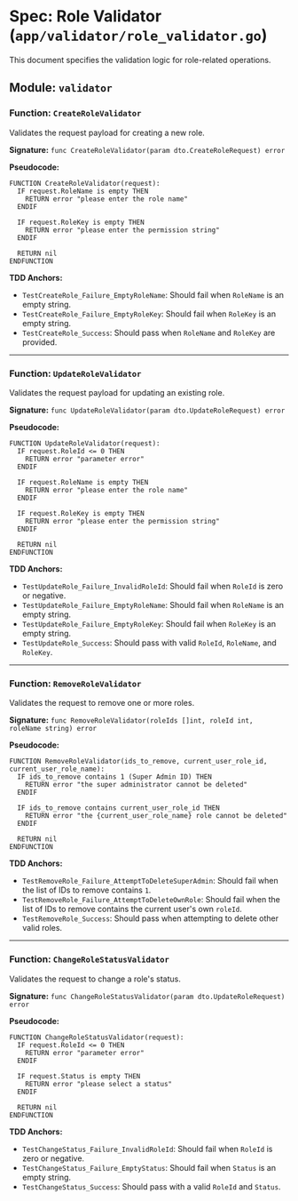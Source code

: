 # Spec: Role Validator (`app/validator/role_validator.go`)

This document specifies the validation logic for role-related operations.

## Module: `validator`

### Function: `CreateRoleValidator`

Validates the request payload for creating a new role.

**Signature:**
`func CreateRoleValidator(param dto.CreateRoleRequest) error`

**Pseudocode:**
```
FUNCTION CreateRoleValidator(request):
  IF request.RoleName is empty THEN
    RETURN error "please enter the role name"
  ENDIF

  IF request.RoleKey is empty THEN
    RETURN error "please enter the permission string"
  ENDIF

  RETURN nil
ENDFUNCTION
```

**TDD Anchors:**
- `TestCreateRole_Failure_EmptyRoleName`: Should fail when `RoleName` is an empty string.
- `TestCreateRole_Failure_EmptyRoleKey`: Should fail when `RoleKey` is an empty string.
- `TestCreateRole_Success`: Should pass when `RoleName` and `RoleKey` are provided.

---

### Function: `UpdateRoleValidator`

Validates the request payload for updating an existing role.

**Signature:**
`func UpdateRoleValidator(param dto.UpdateRoleRequest) error`

**Pseudocode:**
```
FUNCTION UpdateRoleValidator(request):
  IF request.RoleId <= 0 THEN
    RETURN error "parameter error"
  ENDIF

  IF request.RoleName is empty THEN
    RETURN error "please enter the role name"
  ENDIF

  IF request.RoleKey is empty THEN
    RETURN error "please enter the permission string"
  ENDIF

  RETURN nil
ENDFUNCTION
```

**TDD Anchors:**
- `TestUpdateRole_Failure_InvalidRoleId`: Should fail when `RoleId` is zero or negative.
- `TestUpdateRole_Failure_EmptyRoleName`: Should fail when `RoleName` is an empty string.
- `TestUpdateRole_Failure_EmptyRoleKey`: Should fail when `RoleKey` is an empty string.
- `TestUpdateRole_Success`: Should pass with valid `RoleId`, `RoleName`, and `RoleKey`.

---

### Function: `RemoveRoleValidator`

Validates the request to remove one or more roles.

**Signature:**
`func RemoveRoleValidator(roleIds []int, roleId int, roleName string) error`

**Pseudocode:**
```
FUNCTION RemoveRoleValidator(ids_to_remove, current_user_role_id, current_user_role_name):
  IF ids_to_remove contains 1 (Super Admin ID) THEN
    RETURN error "the super administrator cannot be deleted"
  ENDIF

  IF ids_to_remove contains current_user_role_id THEN
    RETURN error "the {current_user_role_name} role cannot be deleted"
  ENDIF

  RETURN nil
ENDFUNCTION
```

**TDD Anchors:**
- `TestRemoveRole_Failure_AttemptToDeleteSuperAdmin`: Should fail when the list of IDs to remove contains `1`.
- `TestRemoveRole_Failure_AttemptToDeleteOwnRole`: Should fail when the list of IDs to remove contains the current user's own `roleId`.
- `TestRemoveRole_Success`: Should pass when attempting to delete other valid roles.

---

### Function: `ChangeRoleStatusValidator`

Validates the request to change a role's status.

**Signature:**
`func ChangeRoleStatusValidator(param dto.UpdateRoleRequest) error`

**Pseudocode:**
```
FUNCTION ChangeRoleStatusValidator(request):
  IF request.RoleId <= 0 THEN
    RETURN error "parameter error"
  ENDIF

  IF request.Status is empty THEN
    RETURN error "please select a status"
  ENDIF

  RETURN nil
ENDFUNCTION
```

**TDD Anchors:**
- `TestChangeStatus_Failure_InvalidRoleId`: Should fail when `RoleId` is zero or negative.
- `TestChangeStatus_Failure_EmptyStatus`: Should fail when `Status` is an empty string.
- `TestChangeStatus_Success`: Should pass with a valid `RoleId` and `Status`.
